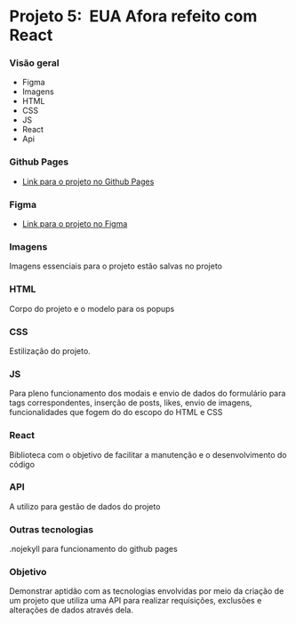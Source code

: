# Projeto 5:  EUA Afora refeito com React

### Visão geral

* Figma
* Imagens
* HTML
* CSS
* JS
* React
* Api

### Github Pages

* [Link para o projeto no Github Pages](https://izaqueisrael.github.io/around-react/)

### Figma

* [Link para o projeto no Figma](https://www.figma.com/file/XfB6BSINvliub43JgKza1e/WEB.-Sprint-4.-Around-The-U.S.-desktop-%2B-mobile-pt)

### Imagens

Imagens essenciais para o projeto estão salvas no projeto

### HTML

Corpo do projeto e o modelo para os popups

### CSS

Estilização do projeto.

### JS

Para pleno funcionamento dos modais e envio de dados do formulário para tags correspondentes, inserção de posts, likes, envio de imagens, funcionalidades que fogem do do escopo do HTML e CSS

### React

Biblioteca com o objetivo de facilitar a manutenção e o desenvolvimento do código

### API

A utilizo para gestão de dados do projeto

### Outras tecnologias

.nojekyll para funcionamento do github pages

### Objetivo

Demonstrar aptidão com as tecnologias envolvidas por meio da criação de um projeto que utiliza uma API para realizar requisições, exclusões e alterações de dados através dela.


